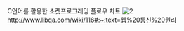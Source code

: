 C언어를 활용한 소켓프로그래밍 플로우 차트
![2](https://user-images.githubusercontent.com/56223639/124340387-dc9ee680-dbef-11eb-87fd-9dae6f69e1ac.jpeg)
http://www.libqa.com/wiki/116#:~:text=웹%20통신%20원리
